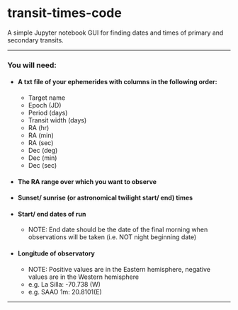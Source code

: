 # transit-times-code

A simple Jupyter notebook GUI for finding dates and times of primary and secondary transits.

------------

<h3>You will need: </h3>


- <h4>A txt file of your ephemerides with columns in the following order: </h4>

    - Target name
    - Epoch (JD)
    - Period (days)
    - Transit width (days)
    - RA (hr)
    - RA (min)
    - RA (sec)
    - Dec (deg)
    - Dec (min)
    - Dec (sec)


- <h4>The RA range over which you want to observe </h4>
- <h4>Sunset/ sunrise (or astronomical twilight start/ end) times </h4>
- <h4>Start/ end dates of run </h4>

    - NOTE: End date should be the date of the final morning when observations will be taken (i.e. NOT night beginning date)

- <h4>Longitude of observatory </h4>

    - NOTE: Positive values are in the Eastern hemisphere, negative values are in the Western hemisphere
    - e.g. La Silla: -70.738 (W)
    - e.g. SAAO 1m: 20.8101(E)
-------
